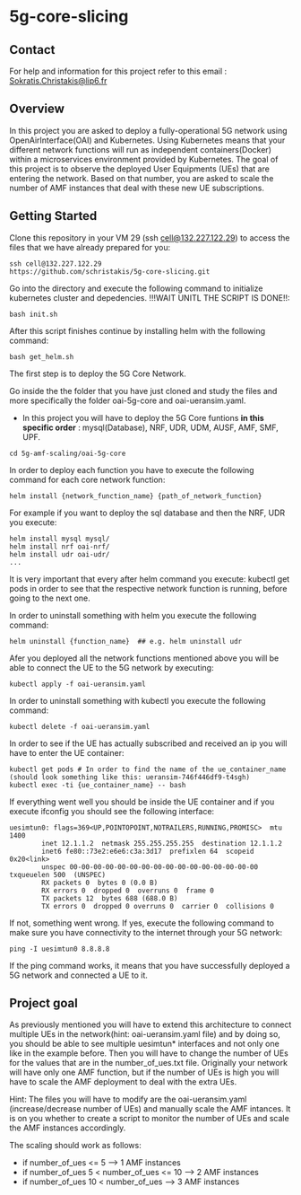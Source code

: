 # 5g-core-slicing

## Contact

For help and information for this project refer to this email : Sokratis.Christakis@lip6.fr 

## Overview

In this project you are asked to deploy a fully-operational 5G network using OpenAirInterface(OAI) and Kubernetes. Using Kubernetes means that your different network functions will run as independent containers(Docker) within a microservices environment provided by Kubernetes. The goal of this project is to observe the deployed User Equipments (UEs) that are entering the network. Based on that number, you are asked to scale the number of AMF instances that deal with these new UE subscriptions.

## Getting Started

Clone this repository in your VM 29 (ssh cell@132.227.122.29) to access the files that we have already prepared for you:
```
ssh cell@132.227.122.29
https://github.com/schristakis/5g-core-slicing.git
```
Go into the directory and execute the following command to initialize kubernetes cluster and depedencies. !!!WAIT UNITL THE SCRIPT IS DONE!!:
```
bash init.sh
```
After this script finishes continue by installing helm with the following command:
```
bash get_helm.sh
```



The first step is to deploy the 5G Core Network.



Go inside the the folder that you have just cloned and study the files and more specifically the folder oai-5g-core and oai-ueransim.yaml.

- In this project you will have to deploy the 5G Core funtions **in this specific order** : mysql(Database), NRF, UDR, UDM, AUSF, AMF, SMF, UPF.


```
cd 5g-amf-scaling/oai-5g-core
```
In order to deploy each function you have to execute the following command for each core network function:

```
helm install {network_function_name} {path_of_network_function}
```
For example if you want to deploy the sql database  and then the NRF, UDR you execute:

```
helm install mysql mysql/
helm install nrf oai-nrf/
helm install udr oai-udr/
...
```
It is very important that every after helm command you execute: kubectl get pods in order to see that the respective network function is running, before going to the next one.

In order to uninstall something with helm you execute the following command:
```
helm uninstall {function_name}  ## e.g. helm uninstall udr
```


Afer you deployed all the network functions mentioned above you will be able to connect the UE to the 5G network by executing:

```
kubectl apply -f oai-ueransim.yaml
```

In order to uninstall something with kubectl you execute the following command:
```
kubectl delete -f oai-ueransim.yaml 
```


In order to see if the UE has actually subscribed and received an ip you will have to enter the UE container:

```
kubectl get pods # In order to find the name of the ue_container_name (should look something like this: ueransim-746f446df9-t4sgh)
kubectl exec -ti {ue_container_name} -- bash
```

If everything went well you should be inside the UE container and if you execute ifconfig you should see the following interface:
```
uesimtun0: flags=369<UP,POINTOPOINT,NOTRAILERS,RUNNING,PROMISC>  mtu 1400
        inet 12.1.1.2  netmask 255.255.255.255  destination 12.1.1.2
        inet6 fe80::73e2:e6e6:c3a:3d17  prefixlen 64  scopeid 0x20<link>
        unspec 00-00-00-00-00-00-00-00-00-00-00-00-00-00-00-00  txqueuelen 500  (UNSPEC)
        RX packets 0  bytes 0 (0.0 B)
        RX errors 0  dropped 0  overruns 0  frame 0
        TX packets 12  bytes 688 (688.0 B)
        TX errors 0  dropped 0 overruns 0  carrier 0  collisions 0
```

If not, something went wrong. If yes, execute the following command to make sure you have connectivity to the internet through your 5G network:
```
ping -I uesimtun0 8.8.8.8
```


If the ping command works, it means that you have successfully deployed a 5G network and connected a UE to it.


## Project goal

As previously mentioned you will have to extend this architecture to connect multiple UEs in the network(hint: oai-ueransim.yaml file) and by doing so, you should be able to see multiple uesimtun* interfaces and not only one like in the example before. Then you will have to change the number of UEs for the values that are in the number_of_ues.txt file. Originally  your network will have only one AMF function, but if the number of UEs is high you will have to scale the AMF deployment to deal with the extra UEs.

Hint: The files you will have to modify are the oai-ueransim.yaml (increase/decrease number of UEs) and manually scale the AMF intances.
It is on you whether to create a script to monitor the number of UEs and scale the AMF instances accordingly.


The scaling should work as follows:

- if number_of_ues <= 5  --> 1 AMF instances
- if number_of_ues 5 < number_of_ues <= 10  --> 2 AMF instances
- if number_of_ues 10 < number_of_ues --> 3 AMF instances
